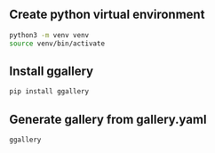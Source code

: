 ## Create python virtual environment 

```bash
python3 -m venv venv
source venv/bin/activate
```

## Install ggallery

```bash
pip install ggallery
```

## Generate gallery from gallery.yaml

```bash
ggallery
```